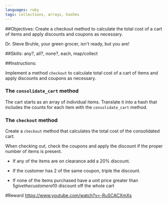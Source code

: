 ```yaml
---
languages: ruby
tags: collections, arrays, hashes
---
```


##Objectives: 
Create a checkout method to calculate the total cost of a cart of items and apply discounts and coupons as necessary.

Dr. Steve Bruhle, your green grocer, isn't ready, but you are!

##Skills: 
any?, all?, none?, each, map/collect

##Instructions:

Implement a method `checkout` to calculate total cost of a cart of items and apply discounts and coupons as necessary.

### The `consolidate_cart` method

The cart starts as an array of individual items. Translate it into a hash that includes the counts for each item with the `consolidate_cart` method.

### The `checkout` method

Create a `checkout` method that calculates the total cost of the consolidated cart.

When checking out, check the coupons and apply the discount if the proper number of items is present.

* If any of the items are on clearance add a 20% discount.

* If the customer has 2 of the same coupon, triple the discount.

* If none of the items purchased have a unit price greater than $5 give the customer a 10$ discount off the whole cart

#Reward
https://www.youtube.com/watch?v=-RuSCACXmXs

